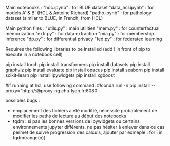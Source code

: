 Main notebooks : 
"hoc.ipynb" : for BLUE dataset
"data_hcl.ipynb" : for models A' & B' (HCL & Antoine Richard) 
"patho.ipynb" : for pathology dataset (similar to BLUE, in French, from HCL)

Main python files :
"utils.py" : main utilities
"mem.py" : for counterfactual memorization
"extr.py" : for data extraction
"mia.py" : for membership inference
"dp.py" : for differential privacy
"fed.py" : for federated learning

Requires the following libraries to be installed (add ! in front of pip to execute in a notebook cell)

pip install torch
pip install transformers
pip install datasets
pip install graphviz
pip install evaluate
pip install opacus
pip install seaborn
pip install scikit-learn
pip install ipywidgets
pip install xgboost

#if running at hcl, use following command:
#!conda run -n <id> pip install <package> --proxy="http://<id>:<mdp>@proxy-ng.chu-lyon.fr:8080


possibles bugs :

- emplacement des fichiers a été modifié, nécessite probablement de modifier les paths de lecture au début des notebooks
- tqdm : si pas les bonnes versions de ipywidgets ou certains environnements jupyter différents, ne pas hésiter à enlever dans ce cas
permet de suivre progression des calculs, ajouter par exmeple :  for i in tqdm(range(n))
